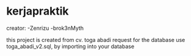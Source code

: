 # kerjapraktik
creator:
-Zenrizu
-brok3nMyth

this project is created from cv. toga abadi request
for the database use toga_abadi_v2.sql, by importing into your database
